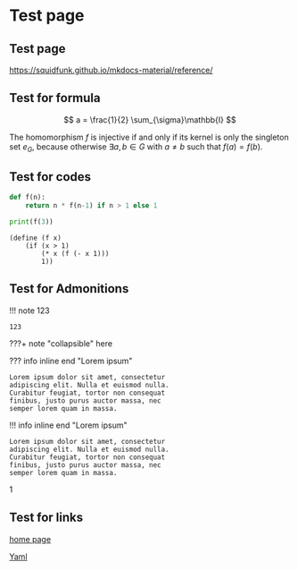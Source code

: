 # Test page

## Test page

https://squidfunk.github.io/mkdocs-material/reference/

## Test for formula

$$
a = \frac{1}{2} \sum_{\sigma}\mathbb{I}
$$

The homomorphism $f$ is injective if and only if its kernel is only the 
singleton set $e_G$, because otherwise $\exists a,b\in G$ with $a\neq b$ such 
that $f(a)=f(b)$.


## Test for codes

```python
def f(n):
    return n * f(n-1) if n > 1 else 1

print(f(3))
```

```rkt title="Racket code"
(define (f x)
    (if (x > 1)
        (* x (f (- x 1)))
        1))
```

## Test for Admonitions

!!! note
    123
    
    123

???+ note "collapsible"
    here
    
??? info inline end "Lorem ipsum"

    Lorem ipsum dolor sit amet, consectetur
    adipiscing elit. Nulla et euismod nulla.
    Curabitur feugiat, tortor non consequat
    finibus, justo purus auctor massa, nec
    semper lorem quam in massa.
!!! info inline end "Lorem ipsum"

    Lorem ipsum dolor sit amet, consectetur
    adipiscing elit. Nulla et euismod nulla.
    Curabitur feugiat, tortor non consequat
    finibus, justo purus auctor massa, nec
    semper lorem quam in massa.
1

## Test for links

[home page](../index.md)

[Yaml](../blog/lang/yaml.md)
